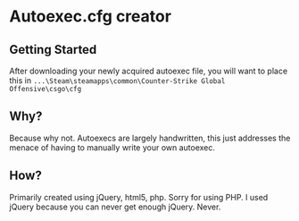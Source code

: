 Autoexec.cfg creator
==============



Getting Started
--------------

After downloading your newly acquired autoexec file, you will want to place this in `...\Steam\steamapps\common\Counter-Strike Global Offensive\csgo\cfg`


Why?
--------------
Because why not. Autoexecs are largely handwritten, this just addresses the menace of having to manually write your own autoexec.


How?
--------------
Primarily created using jQuery, html5, php. Sorry for using PHP. I used jQuery because you can never get enough jQuery. Never.



